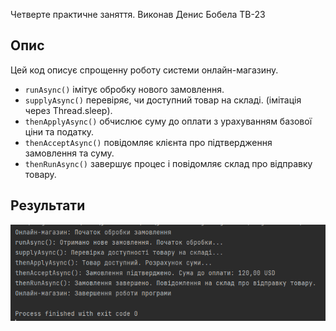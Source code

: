 Четверте практичне заняття. Виконав Денис Бобела ТВ-23

## Опис

Цей код описує спрощенну роботу системи онлайн-магазину.

- `runAsync()` імітує обробку нового замовлення.
- `supplyAsync()` перевіряє, чи доступний товар на складі. (імітація через Thread.sleep).
- `thenApplyAsync()` обчислює суму до оплати з урахуванням базової ціни та податку.
- `thenAcceptAsync()` повідомляє клієнта про підтвердження замовлення та суму.
- `thenRunAsync()` завершує процес і повідомляє склад про відправку товару.

## Результати

![](misc/result.png)